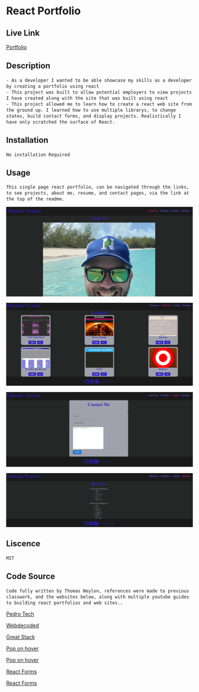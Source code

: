 # React Portfolio

## Live Link
[Portfolio](https://neylon-thomas.netlify.app/)

## Description
    - As a developer I wanted to be able showcase my skills as a developer by creating a portfolio using react
    - This project was built to allow potential employers to view projects I have created along with the site that was built using react
    - This project allowed me to learn how to create a react web site from the ground up. I learned how to use multiple librarys, to change states, build contact forms, and display projects. Realistically I have only scratched the surface of React.
    

## Installation
    No installation Required


## Usage
    This single page react portfolio, can be navigated through the links, to see projects, about me, resume, and contact pages, via the link at the top of the readme.

![Screenshots of main page](src/components/images/main.PNG)
   
![Screenshots of the projects](src/components/images/projects.PNG)

![Screenshot of contact page](src/components/images/contact.PNG)

![Screenshot of resume page](src/components/images/resume.PNG)


## Liscence
    MIT

## Code Source
    Code fully written by Thomas Neylon, references were made to previous classwork, and the websites below, along with multiple youtube guides to building react portfolios and web sites..
    
[Pedro Tech](https://www.youtube.com/watch?v=x7mwVn2z3Sk)
   
[Webdecoded](https://www.youtube.com/watch?v=hYv6BM2fWd8&list=PLd0qRSEDFQI7DgB5BKHQrryFlR02n1bK-)

[Great Stack](https://www.youtube.com/watch?v=hkHHwA-vEyQ)

[Pop on hover](https://blog.hubspot.com/website/css-hover-animation)

[Pop on hover](https://stackoverflow.com/questions/28345222/css3-keyframe-animation-which-runs-on-hover)

[React Forms](https://www.youtube.com/watch?v=Xts0kksSc8c)

[React Forms](https://www.youtube.com/watch?v=GjsxNvNAPi4)

